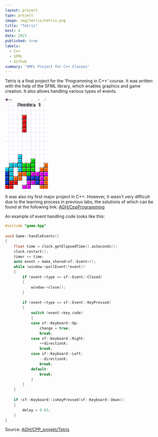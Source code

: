 ```yaml
---
layout: project
type: project
image: img/tetris/tetris.png
title: "Tetris"
best: 4
date: 2023
published: true
labels:
  - C++
  - SFML
  - Github
summary: "SMFL Project for C++ Classes"
---
```


Tetris is a final project for the 'Programming in C++' course. It was written with the help of the SFML library, which enables graphics and game creation. It also allows handling various types of events.

<div class="text-center p-4">
  <img height="300" src="../img/tetris/tetrisGame.png" class="img-thumbnail" >
</div>



It was also my first major project in C++. However, it wasn't very difficult due to the learning process in previous labs, the solutions of which can be found at the following link:
<a href="https://github.com/23adrian2300/CPP-AGH">AGH/CppProgramming</a>

An example of event handling code looks like this:

```cpp
#include "game.hpp"

void Game::handleEvents()
{
    float time = clock.getElapsedTime().asSeconds();
    clock.restart();
    timer += time;
    auto event = make_shared<sf::Event>();
    while (window->pollEvent(*event))
    {
        if (event->type == sf::Event::Closed)
        {
            window->close();
        }

        if (event->type == sf::Event::KeyPressed)
        {
            switch (event->key.code)
            {
            case sf::Keyboard::Up:
                change = true;
                break;
            case sf::Keyboard::Right:
                ++directionX;
                break;
            case sf::Keyboard::Left:
                --directionX;
                break;
            default:
                break;
            }
        }
    }

    if (sf::Keyboard::isKeyPressed(sf::Keyboard::Down))
    {
        delay = 0.03;
    }
}
```

Source: <a href="https://github.com/23adrian2300/CPP_projekt-AGH">AGH/CPP_projekt/Tetris</a>
